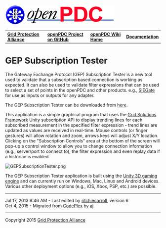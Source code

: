 [![The Open Source Phasor Data Concentrator](openPDC_Logo.png)](openPDC_Home.md)

|   |   |   |   |
|---|---|---|---|
| **[Grid Protection Alliance](http://www.gridprotectionalliance.org)** | **[openPDC Project on GitHub](https://github.com/GridProtectionAlliance/openPDC)** | **[openPDC Wiki Home](openPDC_Home.md)** | **[Documentation](openPDC_Documentation_Home.md)** |

# GEP Subscription Tester
The Gateway Exchange Protocol (GEP) Subscription Tester is a new tool used to validate that a subscription based connection is working as expected. It can also be used to validate filter expressions that can be used to select a set of points in the openPDC and other products.  e.g., [SIEGate](https://github.com/GridProtectionAlliance/SIEGate/) for use as inputs or outputs for any adapter.

The GEP Subscription Tester can be downloaded from [here](http://www.gridprotectionalliance.org/NightlyBuilds/openPDC/GEP%20Subscription%20Tester.zip).

This application is a simple graphical program that uses the [Grid Solutions Framework](https://github.com/GridProtectionAlliance/gsf)
 Unity subscription API to display trending lines for each subscribed measurement in the specified filter expression - trend lines are updated as values are received in real-time. Mouse controls (or finger gestures) will allow rotation and zoom, arrows keys will adjust X/Y location. Clicking on the "Subscription Controls" area at the bottom of the screen will pop-up a control window to allow you to change connection information (e.g., server/port to connect to), the filter expression and even replay data if a historian is enabled.

![](https://github.com/GridProtectionAlliance/openPDC/blob/master/Source/Documentation/wiki/GEP_Subscription_Tester.files/GEPSubscriptionTester.png "GEPSubscriptionTester.png")

The GEP Subscription Tester application is built using the [Unity 3D gaming engine](http://unity3d.com/) and can currently run on Windows, Mac, Linux and Android devices. Various other deployment options (e.g., iOS, Xbox, PSP, etc.) are possible.

---

Jul 17, 2013 9:46 AM - Last edited by [ritchiecarroll](https://github.com/ritchiecarroll), version 6  
Oct 4, 2015 - Migrated from [CodePlex](http://openpdc.codeplex.com/wikipage?title=GEP%20Subscription%20Tester) by [aj](https://github.com/ajstadlin)

---

Copyright 2015 [Grid Protection Alliance](http://www.gridprotectionalliance.org)

